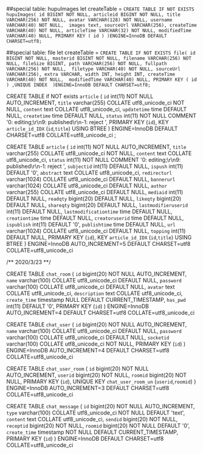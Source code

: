 ##special table: hupuImages
let createTable = `CREATE TABLE IF NOT EXISTS hupuImages(
   id BIGINT NOT NULL,
   articleid BIGINT NOT NULL,
   title VARCHAR(256) NOT NULL,
   avatar VARCHAR(128) NOT NULL,
   username VARCHAR(40) NOT NULL, 
   images text,
   sourceUrl VARCHAR(256),
   createTime VARCHAR(40) NOT NULL,
   articleTime VARCHAR(32) NOT NULL,
   modifiedTime VARCHAR(40) NULL,
   PRIMARY KEY ( id )
)ENGINE=InnoDB DEFAULT CHARSET=utf8;`


##special table: file
let createTable = `CREATE TABLE IF NOT EXISTS file(
   id BIGINT NOT NULL,
   masterid BIGINT NOT NULL,
   filename VARCHAR(256) NOT NULL,
   fileSize BIGINT,
   path VARCHAR(256) NOT NULL,
   fullpath VARCHAR(256) NOT NULL, 
   filetype VARCHAR(40) NOT NULL,
   sourceUrl VARCHAR(256),
   extra VARCHAR,
   width INT,
   height INT,
   createTime VARCHAR(40) NOT NULL, 
   modifiedTime VARCHAR(40) NULL,
   PRIMARY KEY ( id ) ,UNIQUE INDEX 
)ENGINE=InnoDB DEFAULT CHARSET=utf8;`

CREATE TABLE if NOT exists `article` (
  `id` int(11) NOT NULL AUTO_INCREMENT,
  `title` varchar(255) COLLATE utf8_unicode_ci NOT NULL,
  `content` text COLLATE utf8_unicode_ci,
  `updatetime` time DEFAULT NULL,
  `createtime` time DEFAULT NULL,
  `status` int(11) NOT NULL COMMENT '0: editing;\r\n9: published\r\n-1: reject ',
  PRIMARY KEY (`id`),
  KEY `article_id_IDX` (`id`,`title`) USING BTREE
) ENGINE=InnoDB DEFAULT CHARSET=utf8 COLLATE=utf8_unicode_ci ;

CREATE TABLE `article` (
  `id` int(11) NOT NULL AUTO_INCREMENT,
  `title` varchar(255) COLLATE utf8_unicode_ci NOT NULL,
  `content` text COLLATE utf8_unicode_ci,
  `status` int(11) NOT NULL COMMENT '0: editing;\r\n9: published\r\n-1: reject ',
  `subjectid` int(11) DEFAULT NULL,
  `ispush` int(11) DEFAULT '0',
  `abstract` text COLLATE utf8_unicode_ci,
  `redirecturl` varchar(1024) COLLATE utf8_unicode_ci DEFAULT NULL,
  `bannerurl` varchar(1024) COLLATE utf8_unicode_ci DEFAULT NULL,
  `author` varchar(255) COLLATE utf8_unicode_ci DEFAULT NULL,
  `mediaid` int(11) DEFAULT NULL,
  `readqty` bigint(20) DEFAULT NULL,
  `likeqty` bigint(20) DEFAULT NULL,
  `shareqty` bigint(20) DEFAULT NULL,
  `lastmodifieruserid` int(11) DEFAULT NULL,
  `lastmodificationtime` time DEFAULT NULL,
  `creationtime` time DEFAULT NULL,
  `creatoruserid` time DEFAULT NULL,
  `ispublish` int(11) DEFAULT '0',
  `publishtime` time DEFAULT NULL,
  `url` varchar(1024) COLLATE utf8_unicode_ci DEFAULT NULL,
  `topping` int(11) DEFAULT NULL,
  PRIMARY KEY (`id`),
  KEY `article_id_IDX` (`id`,`title`) USING BTREE
) ENGINE=InnoDB AUTO_INCREMENT=5 DEFAULT CHARSET=utf8 COLLATE=utf8_unicode_ci

/** 2020/3/23 **/

CREATE TABLE `chat_room` (
  `id` bigint(20) NOT NULL AUTO_INCREMENT,
  `name` varchar(100) COLLATE utf8_unicode_ci DEFAULT NULL,
  `password` varchar(100) COLLATE utf8_unicode_ci DEFAULT NULL,
  `avatar` text COLLATE utf8_unicode_ci,
  `description` text COLLATE utf8_unicode_ci,
  `create_time` timestamp NULL DEFAULT CURRENT_TIMESTAMP,
   `has_pwd` int(11) DEFAULT '0',
  PRIMARY KEY (`id`)
) ENGINE=InnoDB AUTO_INCREMENT=4 DEFAULT CHARSET=utf8 COLLATE=utf8_unicode_ci

CREATE TABLE `chat_user` (
  `id` bigint(20) NOT NULL AUTO_INCREMENT,
  `name` varchar(100) COLLATE utf8_unicode_ci DEFAULT NULL,
  `password` varchar(100) COLLATE utf8_unicode_ci DEFAULT NULL,
  `socketid` varchar(100) COLLATE utf8_unicode_ci NOT NULL,
  PRIMARY KEY (`id`)
) ENGINE=InnoDB AUTO_INCREMENT=4 DEFAULT CHARSET=utf8 COLLATE=utf8_unicode_ci

CREATE TABLE `chat_user_room` (
  `id` bigint(20) NOT NULL AUTO_INCREMENT,
  `userid` bigint(20) NOT NULL,
  `roomid` bigint(20) NOT NULL,
  PRIMARY KEY (`id`),
  UNIQUE KEY `chat_user_room_un` (`userid`,`roomid`)
) ENGINE=InnoDB AUTO_INCREMENT=3 DEFAULT CHARSET=utf8 COLLATE=utf8_unicode_ci

CREATE TABLE `chat_message` (
  `id` bigint(20) NOT NULL AUTO_INCREMENT,
  `type` varchar(100) COLLATE utf8_unicode_ci NOT NULL DEFAULT 'text',
  `content` text COLLATE utf8_unicode_ci,
  `sendid` bigint(20) NOT NULL,
  `receptid` bigint(20) NOT NULL,
  `roomid` bigint(20) NOT NULL DEFAULT '0',
  `create_time` timestamp NOT NULL DEFAULT CURRENT_TIMESTAMP,
  PRIMARY KEY (`id`)
) ENGINE=InnoDB DEFAULT CHARSET=utf8 COLLATE=utf8_unicode_ci